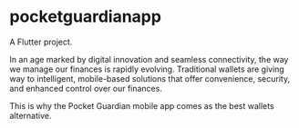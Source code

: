 # pocketguardianapp

A Flutter project.

In an age marked by digital innovation and seamless connectivity, the way we manage our finances is rapidly evolving. Traditional wallets are giving way to intelligent, mobile-based solutions that offer convenience, security, and enhanced control over our finances. 

This is why the Pocket Guardian mobile app comes as the best wallets alternative.


